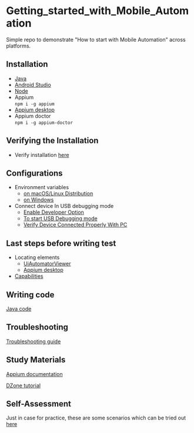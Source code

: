 # Getting_started_with_Mobile_Automation
Simple repo to demonstrate "How to start with Mobile Automation" across platforms. 

## Installation
- [Java](https://www.oracle.com/technetwork/java/javase/downloads/jdk8-downloads-2133151.html)
- [Android Studio](https://developer.android.com/studio)
- [Node](https://nodejs.org/en/download/)
- Appium  
   ``npm i -g appium``
- [Appium desktop](https://github.com/appium/appium-desktop/releases/tag/v1.13.0)
- Appium doctor  
   ``npm i -g appium-doctor``

## Verifying the Installation
- Verify installation [here](https://github.com/testvagrant/AppiumMeetup/blob/references/src/test/resources/references/README.md)

## Configurations
- Environment variables
   - [on macOS/Linux Distribution](https://github.com/testvagrant/AppiumMeetup/blob/references/src/test/resources/references/README.md#on-macOS/on-Linux-distributions)
   - [on Windows](https://github.com/testvagrant/AppiumMeetup/blob/references/src/test/resources/references/README.md#on-Windows)
- Connect device In USB debugging mode  
   - [Enable Developer Option](https://github.com/testvagrant/AppiumMeetup/blob/references/src/test/resources/references/README.md#Enable-Developer-Option)
   - [To start USB Debugging mode](https://github.com/testvagrant/AppiumMeetup/blob/references/src/test/resources/references/README.md#To-start-USB-Debugging-mode)
   - [Verify Device Connected Properly With PC](https://github.com/testvagrant/AppiumMeetup/blob/references/src/test/resources/references/README.md#To-start-USB-Debugging-mode)

## Last steps before writing test
- Locating elements 
    - [UiAutomatorViewer](https://github.com/testvagrant/AppiumMeetup/blob/references/src/test/resources/references/README.md#Locating-elements-using-UIAutomatorViewer)
    - [Appium desktop](https://github.com/testvagrant/AppiumMeetup/blob/references/src/test/resources/references/README.md#Appium-Desktop)
- [Capabilities](https://github.com/testvagrant/AppiumMeetup/blob/references/src/test/resources/references/README.md#Desired-Capabilities)

## Writing code
    
   [Java code](https://github.com/testvagrant/AppiumMeetup/blob/buy_a_product/src/test/java/Flipkart.java)

## Troubleshooting

  [Troubleshooting guide](https://github.com/testvagrant/AppiumMeetup/blob/references/src/test/resources/references/README.md#Troubleshooting-guide)
  
## Study Materials
   [Appium documentation](http://appium.io/docs/en/about-appium/intro/)

   [DZone tutorial](https://dzone.com/articles/appium-tutorial-for-complete-beginners)

## Self-Assessment    
   Just in case for practice, these are some scenarios which can be tried out [here](https://github.com/testvagrant/AppiumMeetup/blob/references/src/test/resources/references/README.md#Self-Assessment)
